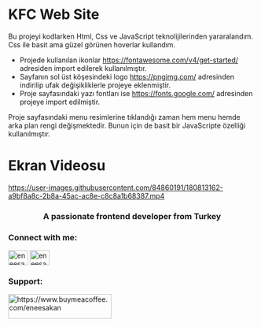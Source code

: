 # KFC Web Site

Bu projeyi kodlarken Html, Css ve JavaScript teknolijilerinden yararalandım. Css ile basit ama güzel görünen hoverlar kullandım. 

- Projede kullanılan ikonlar https://fontawesome.com/v4/get-started/ adresiden import edilerek kullanılmıştır. 
- Sayfanın sol üst köşesindeki logo https://pngimg.com/ adresinden indirilip ufak değişikliklerle projeye eklenmiştir. 
- Proje sayfasındaki yazı fontları ise https://fonts.google.com/ adresinden projeye import edilmiştir.

Proje sayfasındaki menu resimlerine tıklandığı zaman hem menu hemde arka plan rengi değişmektedir. Bunun için de basit bir JavaScripte özelliği kullanılmıştır.

# Ekran Videosu

https://user-images.githubusercontent.com/84860191/180813162-a9bf8a8c-2b8a-45ac-ac8e-c8c8a1b68387.mp4

<h3 align="center">A passionate frontend developer from Turkey</h3>

<h3 align="left">Connect with me:</h3>
<p align="left">
<a href="https://linkedin.com/in/eneesakan" target="blank"><img align="center" src="https://raw.githubusercontent.com/rahuldkjain/github-profile-readme-generator/master/src/images/icons/Social/linked-in-alt.svg" alt="eneesakan" height="30" width="40" /></a>
<a href="https://instagram.com/eneesakan" target="blank"><img align="center" src="https://raw.githubusercontent.com/rahuldkjain/github-profile-readme-generator/master/src/images/icons/Social/instagram.svg" alt="eneesakan" height="30" width="40" /></a>
</p>

<h3 align="left">Support:</h3>
<p><a href="https://www.buymeacoffee.com/https://www.buymeacoffee.com/eneesakan"> <img align="left" src="https://cdn.buymeacoffee.com/buttons/v2/default-yellow.png" height="50" width="210" alt="https://www.buymeacoffee.com/eneesakan" /></a></p><br><br>
